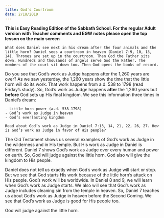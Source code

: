```yaml
---
title: God’s Courtroom
date: 2/18/2019
---
```


 **This is Easy Reading Edition of the Sabbath School. For the regular Adult version with Teacher comments and EGW notes please open the top lesson on the main screen** 

`What does Daniel see next in his dream after the four animals and the little horn? Daniel sees a courtroom in heaven (Daniel 7:9, 10, 13, 14). Thrones are set up in the courtroom. Then God the Father sits down. Hundreds and thousands of angels serve God the Father. The members of the court sit down too. Then God opens the books of record.`

Do you see that God’s work as Judge happens after the 1,260 years are over? As we saw yesterday, the 1,260 years show the time that the little horn will do its work. That work happens from a.d. 538 to 1798 (read Friday’s study). So, God’s work as Judge happens **after** the 1,260 years but **before** God sets up His final kingdom. We see this information three times in Daniel’s dream:

    - Little horn power (a.d. 538–1798)
    - God’s work as Judge in heaven
    - God’s everlasting kingdom

`Read about God’s work as Judge in Daniel 7:13, 14, 21, 22, 26, 27. How is God’s work as Judge in favor of His people?`

The Old Testament shows us several examples of God’s work as Judge in the wilderness and in His temple. But His work as Judge in Daniel is different. Daniel 7 shows God’s work as Judge over every human and power on earth. So, God will judge against the little horn. God also will give the kingdom to His people.

Daniel does not tell us exactly when God’s work as Judge will start or stop. But we see that God starts His work because of the little horn’s attack on His people. God’s work will be worldwide. In Daniel 8 and 9, we will learn when God’s work as Judge starts. We also will see that God’s work as Judge includes cleaning sin from the temple in heaven. So, Daniel 7 teaches us about God’s work as Judge in heaven before the Second Coming. We see that God’s work as Judge is good for His people too.

God will judge against the little horn.
